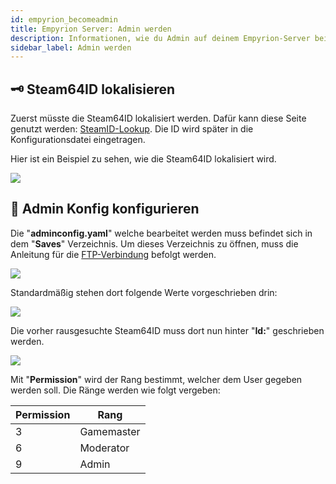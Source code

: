 ```yaml
---
id: empyrion_becomeadmin
title: Empyrion Server: Admin werden
description: Informationen, wie du Admin auf deinem Empyrion-Server bei ZAP-Hosting wirst - ZAP-Hosting.com Dokumentationen
sidebar_label: Admin werden
---
```


## 🗝️ Steam64ID lokalisieren

Zuerst müsste die Steam64ID lokalisiert werden.
Dafür kann diese Seite genutzt werden: [SteamID-Lookup](https://steamid.io/lookup).
Die ID wird später in die Konfigurationsdatei eingetragen.

Hier ist ein Beispiel zu sehen, wie die Steam64ID lokalisiert wird.

![](https://screensaver01.zap-hosting.com/index.php/s/yPeWAQAGAiHRSKM/preview)

## 📃 Admin Konfig konfigurieren

Die "**adminconfig.yaml**" welche bearbeitet werden muss befindet sich in dem "**Saves**" Verzeichnis.
Um dieses Verzeichnis zu öffnen, muss die Anleitung für die [FTP-Verbindung](https://zap-hosting.com/guides/docs/de/gameserver_ftpaccess) befolgt werden.

![](https://screensaver01.zap-hosting.com/index.php/s/Eqc2dmTPPZbycEf/preview)

Standardmäßig stehen dort folgende Werte vorgeschrieben drin:

![](https://screensaver01.zap-hosting.com/index.php/s/ppYsaXd4emxbHAM/preview)

Die vorher rausgesuchte Steam64ID muss dort nun hinter "**Id:**" geschrieben werden.

![](https://screensaver01.zap-hosting.com/index.php/s/eN9yrgMYpgM9Wtf/preview)

Mit "**Permission**" wird der Rang bestimmt, welcher dem User gegeben werden soll.
Die Ränge werden wie folgt vergeben:

Permission | Rang
-----|-------
3 | Gamemaster
6 | Moderator
9 | Admin
